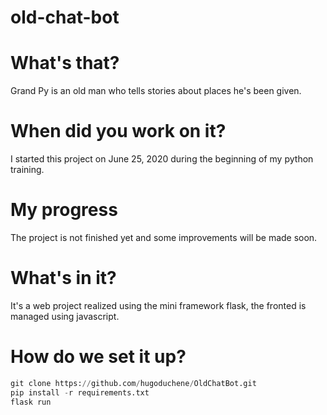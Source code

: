 # old-chat-bot

# What's that?
Grand Py is an old man who tells stories about places he's been given.

# When did you work on it?
I started this project on June 25, 2020 during the beginning of my python training.

# My progress
The project is not finished yet and some improvements will be made soon.

# What's in it?
It's a web project realized using the mini framework flask, the fronted is managed using javascript.

# How do we set it up?
```py
git clone https://github.com/hugoduchene/OldChatBot.git
pip install -r requirements.txt
flask run
```
